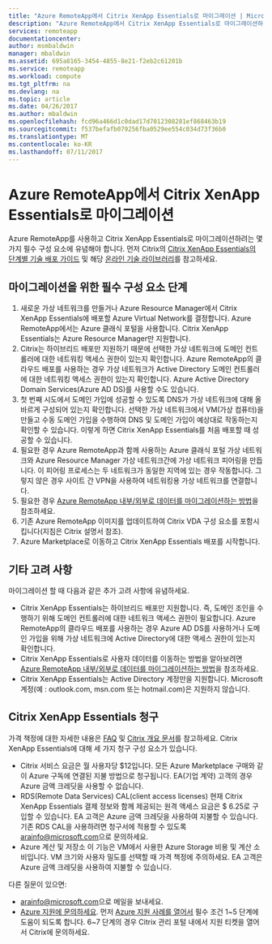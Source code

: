 ```yaml
---
title: "Azure RemoteApp에서 Citrix XenApp Essentials로 마이그레이션 | Microsoft Docs"
description: "Azure RemoteApp에서 Citrix XenApp Essentials로 마이그레이션하는 방법"
services: remoteapp
documentationcenter: 
author: msmbaldwin
manager: mbaldwin
ms.assetid: 695a8165-3454-4855-8e21-f2eb2c61201b
ms.service: remoteapp
ms.workload: compute
ms.tgt_pltfrm: na
ms.devlang: na
ms.topic: article
ms.date: 04/26/2017
ms.author: mbaldwin
ms.openlocfilehash: fcd96a466d1c0dad17d7012308281ef868463b19
ms.sourcegitcommit: f537befafb079256fba0529ee554c034d73f36b0
ms.translationtype: MT
ms.contentlocale: ko-KR
ms.lasthandoff: 07/11/2017
---
```

# <a name="migrate-from-azure-remoteapp-to-citrix-xenapp-essentials"></a>Azure RemoteApp에서 Citrix XenApp Essentials로 마이그레이션

Azure RemoteApp를 사용하고 Citrix XenApp Essentials로 마이그레이션하려는 몇 가지 필수 구성 요소에 유념해야 합니다. 먼저 Citrix의 [Citrix XenApp Essentials의 단계별 기술 배포 가이드](https://docs.citrix.com/content/dam/docs/en-us/citrix-cloud/downloads/xenapp-essentials-deployment-guide.pdf) 및 해당 [ 온라인 기술 라이브러리](http://docs.citrix.com/en-us/citrix-cloud/xenapp-and-xendesktop-service/xenapp-essentials.html)를 참고하세요. 

## <a name="prerequisite-steps-for-migration"></a>마이그레이션을 위한 필수 구성 요소 단계

1. 새로운 가상 네트워크를 만들거나 Azure Resource Manager에서 Citrix XenApp Essentials에 배포할 Azure Virtual Network를 결정합니다. Azure RemoteApp에서는 Azure 클래식 포털을 사용합니다. Citrix XenApp Essentials는 Azure Resource Manager만 지원합니다.  
2. Citrix는 하이브리드 배포만 지원하기 때문에 선택한 가상 네트워크에 도메인 컨트롤러에 대한 네트워킹 액세스 권한이 있는지 확인합니다. Azure RemoteApp의 클라우드 배포를 사용하는 경우 가상 네트워크가 Active Directory 도메인 컨트롤러에 대한 네트워킹 액세스 권한이 있는지 확인합니다. Azure Active Directory Domain Services(Azure AD DS)를 사용할 수도 있습니다. 
3. 첫 번째 시도에서 도메인 가입에 성공할 수 있도록 DNS가 가상 네트워크에 대해 올바르게 구성되어 있는지 확인합니다. 선택한 가상 네트워크에서 VM(가상 컴퓨터)을 만들고 수동 도메인 가입을 수행하여 DNS 및 도메인 가입이 예상대로 작동하는지 확인할 수 있습니다. 이렇게 하면 Citrix XenApp Essentials를 처음 배포할 때 성공할 수 있습니다. 
4. 필요한 경우 Azure RemoteApp과 함께 사용하는 Azure 클래식 포털 가상 네트워크와 Azure Resource Manager 가상 네트워크간에 가상 네트워크 피어링을 만듭니다. 이 피어링 프로세스는 두 네트워크가 동일한 지역에 있는 경우 작동합니다. 그렇지 않은 경우 사이트 간 VPN을 사용하여 네트워킹용 가상 네트워크를 연결합니다. 
5. 필요한 경우 [Azure RemoteApp 내부/외부로 데이터를 마이그레이션하는 방법](remoteapp-migrate.md)을 참조하세요. 
6. 기존 Azure RemoteApp 이미지를 업데이트하여 Citrix VDA 구성 요소를 포함시킵니다(지침은 Citrix 설명서 참조). 
7. Azure Marketplace로 이동하고 Citrix XenApp Essentials 배포를 시작합니다.

## <a name="other-considerations"></a>기타 고려 사항

마이그레이션 할 때 다음과 같은 추가 고려 사항에 유념하세요.
- Citrix XenApp Essentials는 하이브리드 배포만 지원합니다. 즉, 도메인 조인을 수행하기 위해 도메인 컨트롤러에 대한 네트워크 액세스 권한이 필요합니다. Azure RemoteApp의 클라우드 배포를 사용하는 경우 Azure AD DS를 사용하거나 도메인 가입을 위해 가상 네트워크에 Active Directory에 대한 액세스 권한이 있는지 확인합니다. 
- Citrix XenApp Essentials로 사용자 데이터를 이동하는 방법을 알아보려면 [Azure RemoteApp 내부/외부로 데이터를 마이그레이션하는 방법](remoteapp-migrate.md)을 참조하세요. 
- Citrix XenApp Essentials는 Active Directory 계정만을 지원합니다. Microsoft 계정(예 : outlook.com, msn.com 또는 hotmail.com)은 지원하지 않습니다. 

## <a name="citrix-xenapp-essentials-billing"></a>Citrix XenApp Essentials 청구

가격 책정에 대한 자세한 내용은 [FAQ](https://www.citrix.com/global-partners/microsoft/resources/xenapp-essentials-faq.html#tab-30699) 및 [Citrix 개요 문서](https://www.citrix.com/global-partners/microsoft/remote-app.html)를 참고하세요. Citrix XenApp Essentials에 대해 세 가지 청구 구성 요소가 있습니다.

- Citrix 서비스 요금은 월 사용자당 $12입니다. 모든 Azure Marketplace 구매와 같이 Azure 구독에 연결된 지불 방법으로 청구됩니다. EA(기업 계약) 고객의 경우 Azure 금액 크레딧을 사용할 수 없습니다. 
- RDS(Remote Data Services) CAL(client access licenses) 현재 Citrix XenApp Essentials 결제 정보와 함께 제공되는 원격 액세스 요금은 $ 6.25로 구입할 수 있습니다. EA 고객은 Azure 금액 크레딧을 사용하여 지불할 수 있습니다. 기존 RDS CAL을 사용하려면 청구서에 적용할 수 있도록 [arainfo@microsoft.com](mailto:arainfo@microsoft.com)으로 문의하세요. 
- Azure 계산 및 저장소 이 기능은 VM에서 사용한 Azure Storage 비용 및 계산 소비입니다. VM 크기와 사용자 밀도를 선택할 때 가격 책정에 주의하세요. EA 고객은 Azure 금액 크레딧을 사용하여 지불할 수 있습니다.

다른 질문이 있으면:
- [arainfo@microsoft.com](mailto:arainfo@microsoft.com)으로 메일을 보내세요.
- [Azure 지원에 문의하세요](https://portal.azure.com/?#blade/Microsoft_Azure_Support/HelpAndSupportBlade). 먼저 [Azure 지원 사례를 열어서](https://portal.azure.com/?#blade/Microsoft_Azure_Support/HelpAndSupportBlade) 필수 조건 1~5 단계에 도움이 되도록 합니다. 6~7 단계의 경우 Citrix 관리 포털 내에서 지원 티켓을 열어서 Citrix에 문의하세요. 
